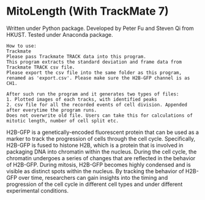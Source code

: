 # MitoLength (With TrackMate 7)
Written under Python package. Developed by Peter Fu and Steven Qi from HKUST.
Tested under Anaconda package.

	How to use:
	Trackmate
	Please pass Trackmate TRACK data into this program.
	This program extracts the standard deviation and frame data from Trackmate TRACK csv file. 
 	Please export the csv file into the same folder as this program, renamed as 'export.csv'. Please make sure the H2B-GFP channel is as CH1.
	
	After such run the program and it generates two types of files:
	1. Plotted images of each tracks, with identified peaks
	2. csv file for all the recorded events of cell division. Appended after everytime the program runs. 
 	Does not overwrite old file. Users can take this for calculations of mitotic length, number of cell split etc.

H2B-GFP is a genetically-encoded fluorescent protein that can be used as a marker to track the progression of cells through the cell cycle. Specifically, H2B-GFP is fused to histone H2B, which is a protein that is involved in packaging DNA into chromatin within the nucleus. During the cell cycle, the chromatin undergoes a series of changes that are reflected in the behavior of H2B-GFP. During mitosis, H2B-GFP becomes highly condensed and is visible as distinct spots within the nucleus.		 By tracking the behavior of H2B-GFP over time, researchers can gain insights into the timing and progression of the cell cycle in different cell types and under different experimental conditions.
